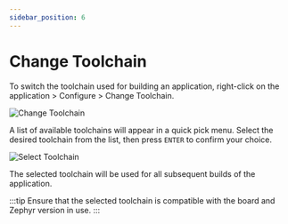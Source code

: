 ```yaml
---
sidebar_position: 6
---
```


# Change Toolchain

To switch the toolchain used for building an application, right-click on the application > Configure > Change Toolchain.

![Change Toolchain](/img/zw/configuration/zw_change_toolchain.png)

A list of available toolchains will appear in a quick pick menu. Select the desired toolchain from the list, then press `ENTER` to confirm your choice.

![Select Toolchain](/img/zw/configuration/zw_change_toolchain_choice.png)

The selected toolchain will be used for all subsequent builds of the application.

:::tip
Ensure that the selected toolchain is compatible with the board and Zephyr version in use.
:::
